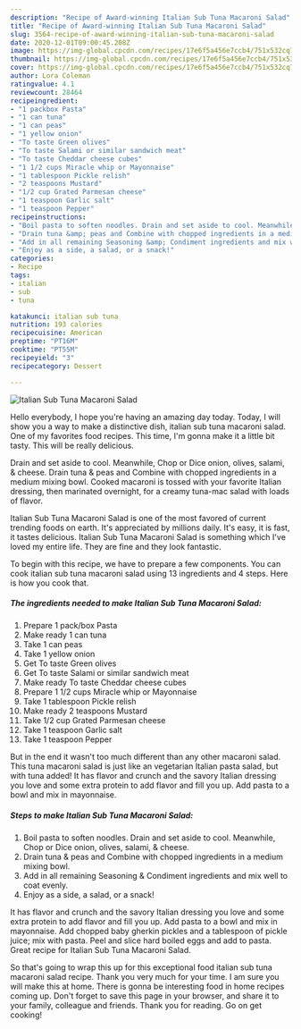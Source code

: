 ```yaml
---
description: "Recipe of Award-winning Italian Sub Tuna Macaroni Salad"
title: "Recipe of Award-winning Italian Sub Tuna Macaroni Salad"
slug: 3564-recipe-of-award-winning-italian-sub-tuna-macaroni-salad
date: 2020-12-01T09:00:45.208Z
image: https://img-global.cpcdn.com/recipes/17e6f5a456e7ccb4/751x532cq70/italian-sub-tuna-macaroni-salad-recipe-main-photo.jpg
thumbnail: https://img-global.cpcdn.com/recipes/17e6f5a456e7ccb4/751x532cq70/italian-sub-tuna-macaroni-salad-recipe-main-photo.jpg
cover: https://img-global.cpcdn.com/recipes/17e6f5a456e7ccb4/751x532cq70/italian-sub-tuna-macaroni-salad-recipe-main-photo.jpg
author: Lora Coleman
ratingvalue: 4.1
reviewcount: 28464
recipeingredient:
- "1 packbox Pasta"
- "1 can tuna"
- "1 can peas"
- "1 yellow onion"
- "To taste Green olives"
- "To taste Salami or similar sandwich meat"
- "To taste Cheddar cheese cubes"
- "1 1/2 cups Miracle whip or Mayonnaise"
- "1 tablespoon Pickle relish"
- "2 teaspoons Mustard"
- "1/2 cup Grated Parmesan cheese"
- "1 teaspoon Garlic salt"
- "1 teaspoon Pepper"
recipeinstructions:
- "Boil pasta to soften noodles. Drain and set aside to cool. Meanwhile, Chop or Dice onion, olives, salami, &amp; cheese."
- "Drain tuna &amp; peas and Combine with chopped ingredients in a medium mixing bowl."
- "Add in all remaining Seasoning &amp; Condiment ingredients and mix well to coat evenly."
- "Enjoy as a side, a salad, or a snack!"
categories:
- Recipe
tags:
- italian
- sub
- tuna

katakunci: italian sub tuna 
nutrition: 193 calories
recipecuisine: American
preptime: "PT16M"
cooktime: "PT55M"
recipeyield: "3"
recipecategory: Dessert

---
```



![Italian Sub Tuna Macaroni Salad](https://img-global.cpcdn.com/recipes/17e6f5a456e7ccb4/751x532cq70/italian-sub-tuna-macaroni-salad-recipe-main-photo.jpg)

Hello everybody, I hope you're having an amazing day today. Today, I will show you a way to make a distinctive dish, italian sub tuna macaroni salad. One of my favorites food recipes. This time, I'm gonna make it a little bit tasty. This will be really delicious.

Drain and set aside to cool. Meanwhile, Chop or Dice onion, olives, salami, &amp; cheese. Drain tuna &amp; peas and Combine with chopped ingredients in a medium mixing bowl. Cooked macaroni is tossed with your favorite Italian dressing, then marinated overnight, for a creamy tuna-mac salad with loads of flavor.

Italian Sub Tuna Macaroni Salad is one of the most favored of current trending foods on earth. It's appreciated by millions daily. It's easy, it is fast, it tastes delicious. Italian Sub Tuna Macaroni Salad is something which I've loved my entire life. They are fine and they look fantastic.


To begin with this recipe, we have to prepare a few components. You can cook italian sub tuna macaroni salad using 13 ingredients and 4 steps. Here is how you cook that.

<!--inarticleads1-->

##### The ingredients needed to make Italian Sub Tuna Macaroni Salad:

1. Prepare 1 pack/box Pasta
1. Make ready 1 can tuna
1. Take 1 can peas
1. Take 1 yellow onion
1. Get To taste Green olives
1. Get To taste Salami or similar sandwich meat
1. Make ready To taste Cheddar cheese cubes
1. Prepare 1 1/2 cups Miracle whip or Mayonnaise
1. Take 1 tablespoon Pickle relish
1. Make ready 2 teaspoons Mustard
1. Take 1/2 cup Grated Parmesan cheese
1. Take 1 teaspoon Garlic salt
1. Take 1 teaspoon Pepper


But in the end it wasn&#39;t too much different than any other macaroni salad. This tuna macaroni salad is just like an vegetarian Italian pasta salad, but with tuna added! It has flavor and crunch and the savory Italian dressing you love and some extra protein to add flavor and fill you up. Add pasta to a bowl and mix in mayonnaise. 

<!--inarticleads2-->

##### Steps to make Italian Sub Tuna Macaroni Salad:

1. Boil pasta to soften noodles. Drain and set aside to cool. Meanwhile, Chop or Dice onion, olives, salami, &amp; cheese.
1. Drain tuna &amp; peas and Combine with chopped ingredients in a medium mixing bowl.
1. Add in all remaining Seasoning &amp; Condiment ingredients and mix well to coat evenly.
1. Enjoy as a side, a salad, or a snack!


It has flavor and crunch and the savory Italian dressing you love and some extra protein to add flavor and fill you up. Add pasta to a bowl and mix in mayonnaise. Add chopped baby gherkin pickles and a tablespoon of pickle juice; mix with pasta. Peel and slice hard boiled eggs and add to pasta. Great recipe for Italian Sub Tuna Macaroni Salad. 

So that's going to wrap this up for this exceptional food italian sub tuna macaroni salad recipe. Thank you very much for your time. I am sure you will make this at home. There is gonna be interesting food in home recipes coming up. Don't forget to save this page in your browser, and share it to your family, colleague and friends. Thank you for reading. Go on get cooking!
